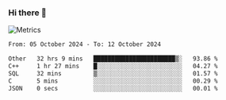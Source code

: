 ### Hi there 👋

![Metrics](https://github.com/radoapx/radoapx/blob/main/github-metrics.svg)

<!--START_SECTION:waka-->

```txt
From: 05 October 2024 - To: 12 October 2024

Other   32 hrs 9 mins   ███████████████████████▒░   93.86 %
C++     1 hr 27 mins    █░░░░░░░░░░░░░░░░░░░░░░░░   04.27 %
SQL     32 mins         ▒░░░░░░░░░░░░░░░░░░░░░░░░   01.57 %
C       5 mins          ░░░░░░░░░░░░░░░░░░░░░░░░░   00.29 %
JSON    0 secs          ░░░░░░░░░░░░░░░░░░░░░░░░░   00.01 %
```

<!--END_SECTION:waka-->

<!--
**radoapx/radoapx** is a ✨ _special_ ✨ repository because its `README.md` (this file) appears on your GitHub profile.

Here are some ideas to get you started:

- 🔭 I’m currently working on ...
- 🌱 I’m currently learning ...
- 👯 I’m looking to collaborate on ...
- 🤔 I’m looking for help with ...
- 💬 Ask me about ...
- 📫 How to reach me: ...
- 😄 Pronouns: ...
- ⚡ Fun fact: ...
-->
